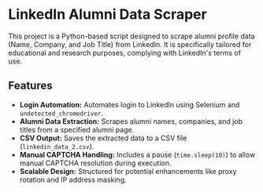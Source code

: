 # LinkedIn Alumni Data Scraper

This project is a Python-based script designed to scrape alumni profile data (Name, Company, and Job Title) from LinkedIn. It is specifically tailored for educational and research purposes, complying with LinkedIn's terms of use.

## Features

- **Login Automation:** Automates login to LinkedIn using Selenium and `undetected_chromedriver`.
- **Alumni Data Extraction:** Scrapes alumni names, companies, and job titles from a specified alumni page.
- **CSV Output:** Saves the extracted data to a CSV file (`linkedin_data_2.csv`).
- **Manual CAPTCHA Handling:** Includes a pause (`time.sleep(10)`) to allow manual CAPTCHA resolution during execution.
- **Scalable Design:** Structured for potential enhancements like proxy rotation and IP address masking.
